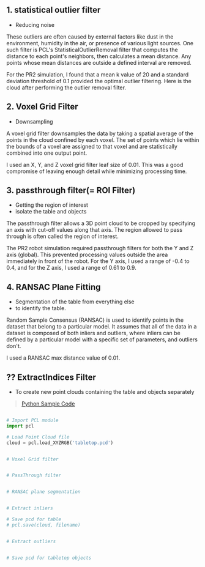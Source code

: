 ## 1. statistical outlier filter
- Reducing noise 

These outliers are often caused by external factors like dust in the environment, humidity in the air, or presence of various light sources. One such filter is PCL's StatisticalOutlierRemoval filter that computes the distance to each point's neighbors, then calculates a mean distance. Any points whose mean distances are outside a defined interval are removed.


For the PR2 simulation, I found that a mean k value of 20 and a standard deviation threshold of 0.1 provided the optimal outlier filtering. Here is the cloud after performing the outlier removal filter.

## 2. Voxel Grid Filter
- Downsampling 

A voxel grid filter downsamples the data by taking a spatial average of the points in the cloud confined by each voxel. The set of points which lie within the bounds of a voxel are assigned to that voxel and are statistically combined into one output point.

I used an X, Y, and Z voxel grid filter leaf size of 0.01. This was a good compromise of leaving enough detail while minimizing processing time.



## 3. passthrough filter(= ROI Filter)

- Getting the region of interest 
- isolate the table and objects

The passthrough filter allows a 3D point cloud to be cropped by specifying an axis with cut-off values along that axis. The region allowed to pass through is often called the region of interest.

The PR2 robot simulation required passthrough filters for both the Y and Z axis (global). This prevented processing values outside the area immediately in front of the robot. For the Y axis, I used a range of -0.4 to 0.4, and for the Z axis, I used a range of 0.61 to 0.9.


## 4. RANSAC Plane Fitting
- Segmentation of the table from everything else 
- to identify the table.


Random Sample Consensus (RANSAC) is used to identify points in the dataset that belong to a particular model. It assumes that all of the data in a dataset is composed of both inliers and outliers, where inliers can be defined by a particular model with a specific set of parameters, and outliers don't.

I used a RANSAC max distance value of 0.01.


## ?? ExtractIndices Filter
- To create new point clouds containing the table and objects separately







> [Python Sample Code](https://github.com/mithi/point-cloud-filter)







```python

# Import PCL module
import pcl

# Load Point Cloud file
cloud = pcl.load_XYZRGB('tabletop.pcd')


# Voxel Grid filter


# PassThrough filter


# RANSAC plane segmentation


# Extract inliers

# Save pcd for table
# pcl.save(cloud, filename)


# Extract outliers


# Save pcd for tabletop objects

```